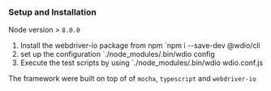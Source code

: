 ### Setup and Installation
Node version > `8.0.0`

1. Install the webdriver-io package from npm `npm i --save-dev @wdio/cli
2. set up the configuration `./node_modules/.bin/wdio config
3. Execute the test scripts by using `./node_modules/.bin/wdio wdio.conf.js

The framework were built on top of of `mocha`, `typescript` and `webdriver-io`

